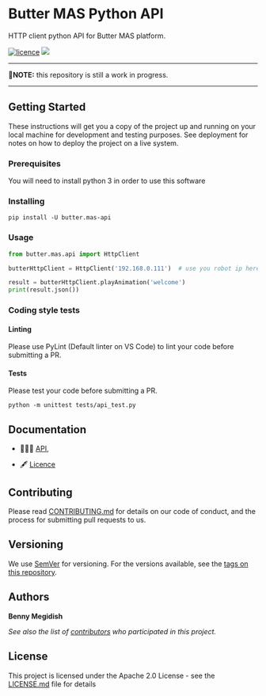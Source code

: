 # Butter MAS Python API
HTTP client python API for Butter MAS platform.

[![licence](https://img.shields.io/github/license/bennymeg/Butter.MAS.PythonAPI.svg)](https://github.com/bennymeg/Butter.MAS.PythonAPI/blob/master/LICENSE)
[![](https://img.shields.io/pypi/v/butter.mas-api.svg)](https://pypi.org/project/butter.mas-api/)

___
🚧**NOTE:** this repository is still a work in progress.
___

## Getting Started

These instructions will get you a copy of the project up and running on your local machine for development and testing purposes. See deployment for notes on how to deploy the project on a live system.

### Prerequisites

You will need to install python 3 in order to use this software

### Installing

```
pip install -U butter.mas-api
```
<!-- NOTE: the PyPi module name is _different_ then the repository name -->

### Usage

```python
from butter.mas.api import HttpClient

butterHttpClient = HttpClient('192.168.0.111')  # use you robot ip here

result = butterHttpClient.playAnimation('welcome')
print(result.json())
```

### Coding style tests

#### Linting

Please use PyLint (Default linter on VS Code) to lint your code before submitting a PR.

#### Tests

Please test your code before submitting a PR.
```
python -m unittest tests/api_test.py
```

## Documentation
- 👨🏼‍💻 [API](https://bennymeg.github.io/Butter.MAS.PythonAPI/),
<!-- (https://github.com/bennymeg/Butter.MAS.PythonAPI/blob/master/docs/API.md), -->
- 🖋  [Licence](https://github.com/bennymeg/Butter.MAS.PythonAPI/blob/master/LICENSE)
<!-- - 👩🏼‍🏫 [Examples](https://github.com/bennymeg/Butter.MAS.PythonAPI/blob/master/docs/examples),   -->

## Contributing

Please read [CONTRIBUTING.md](https://github.com/bennymeg/Butter.MAS.PythonAPI/blob/master/CONTRIBUTING.md) for details on our code of conduct, and the process for submitting pull requests to us.

## Versioning

We use [SemVer](http://semver.org/) for versioning. For the versions available, see the [tags on this repository](https://github.com/bennymeg/Butter.MAS.PythonAPI/tags). 

## Authors

**Benny Megidish**

_See also the list of [contributors](https://github.com/bennymeg/Butter.MAS.PythonAPI/contributors) who participated in this project._

## License

This project is licensed under the Apache 2.0 License - see the [LICENSE.md](https://github.com/bennymeg/Butter.MAS.PythonAPI/blob/master/LICENSE) file for details